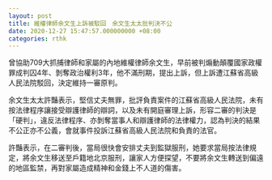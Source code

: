```yaml
---
layout: post
title: 維權律師余文生上訴被駁回　余文生太太批判決不公
date: 2020-12-27 15:47:57.000000000 +08:00
categories: rthk
---
```


曾協助709大抓捕律師和家屬的內地維權律師余文生，早前被判煽動顛覆國家政權罪成判囚4年、剝奪政治權利3年，他不滿刑期，提出上訴，但上訴遭江蘇省高級人民法院駁回，決定維持一審原判。

余文生太太許豔表示，堅信丈夫無罪，批評負責案件的江蘇省高級人民法院，未有按法律程序讓接受辯護律師的辯詞，以及未有開庭審理上訴，形容二審的判決是「硬判」，違反法律程序、亦剝奪當事人和辯護律師的法律權力，認為判決的結果不公正亦不公義，會就事件投訴江蘇省高級人民法院和負責的法官。

許豔表示，在二審判後，當局很快會安排丈夫到監獄服刑，她要求當局按法律規定，將余文生移送至戶籍地北京服刑，讓家人方便探望，不要將余文生轉送到偏遠的地區監禁，再對家屬造成精神和金錢上不人道的傷害。
